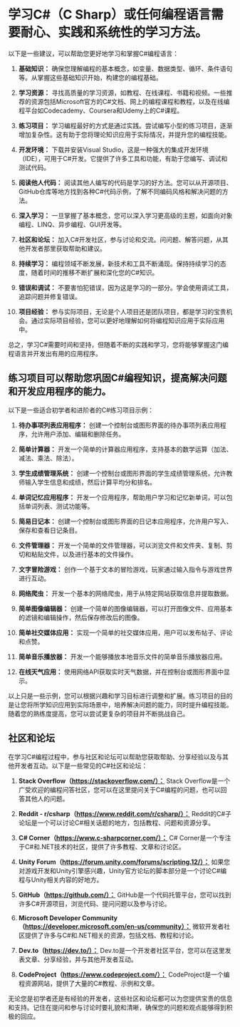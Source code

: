 # 学习C#（C Sharp）或任何编程语言需要耐心、实践和系统性的学习方法。

以下是一些建议，可以帮助您更好地学习和掌握C#编程语言：

1. **基础知识：** 确保您理解编程的基本概念，如变量、数据类型、循环、条件语句等。从掌握这些基础知识开始，构建您的编程基础。

2. **学习资源：** 寻找高质量的学习资源，如教程、在线课程、书籍和视频。一些推荐的资源包括Microsoft官方的C#文档、网上的编程课程和教程，以及在线编程平台如Codecademy、Coursera和Udemy上的C#课程。

3. **练习项目：** 学习编程最好的方式是通过实践。尝试编写小型的练习项目，逐渐增加复杂性。这有助于您将理论知识应用于实际情况，并提升您的编程技能。

4. **开发环境：** 下载并安装Visual Studio，这是一种强大的集成开发环境（IDE），可用于C#开发。它提供了许多工具和功能，有助于您编写、调试和测试代码。

5. **阅读他人代码：** 阅读其他人编写的代码是学习的好方法。您可以从开源项目、GitHub仓库等地方找到各种C#代码示例，了解不同编码风格和解决问题的方法。

6. **深入学习：** 一旦掌握了基本概念，您可以深入学习更高级的主题，如面向对象编程、LINQ、异步编程、GUI开发等。

7. **社区和论坛：** 加入C#开发社区，参与讨论和交流。问问题、解答问题，从其他开发者那里获取帮助和建议。

8. **持续学习：** 编程领域不断发展，新技术和工具不断涌现。保持持续学习的态度，随着时间的推移不断扩展和深化您的C#知识。

9. **错误和调试：** 不要害怕犯错误，因为这是学习的一部分。学会使用调试工具，追踪问题并修复错误。

10. **项目经验：** 参与实际项目，无论是个人项目还是团队项目，都是学习的宝贵机会。通过实际项目经验，您可以更好地理解如何将编程知识应用于实际应用中。

总之，学习C#需要时间和坚持，但随着不断的实践和学习，您将能够掌握这门编程语言并开发出有用的应用程序。

## 练习项目可以帮助您巩固C#编程知识，提高解决问题和开发应用程序的能力。

以下是一些适合初学者和进阶者的C#练习项目示例：

1. **待办事项列表应用程序：** 创建一个控制台或图形界面的待办事项列表应用程序，允许用户添加、编辑和删除任务。

2. **简单计算器：** 开发一个简单的计算器应用程序，支持基本的数学运算（加法、减法、乘法、除法）。

3. **学生成绩管理系统：** 创建一个控制台或图形界面的学生成绩管理系统，允许教师输入学生信息和成绩，然后计算平均分和排名。

4. **单词记忆应用程序：** 开发一个应用程序，帮助用户学习和记忆新单词，可以包括单词列表、测试功能等。

5. **简易日记本：** 创建一个控制台或图形界面的日记本应用程序，允许用户写入、保存和查看日记条目。

6. **文件管理器：** 开发一个简单的文件管理器，可以浏览文件和文件夹、复制、剪切和粘贴文件，以及进行基本的文件操作。

7. **文字冒险游戏：** 创作一个基于文本的冒险游戏，玩家通过输入指令与游戏世界进行互动。

8. **网络爬虫：** 开发一个基本的网络爬虫，用于从特定网站获取信息并提取数据。

9. **简单图像编辑器：** 创建一个简单的图像编辑器，可以打开图像文件、应用基本的滤镜和编辑操作，然后保存修改后的图像。

10. **简单社交媒体应用：** 实现一个简单的社交媒体应用，用户可以发布帖子、评论和点赞。

11. **简单音乐播放器：** 开发一个能够播放本地音乐文件的简单音乐播放器应用。

12. **在线天气应用：** 使用网络API获取实时天气数据，并在控制台或图形界面中显示。

以上只是一些示例，您可以根据兴趣和学习目标进行调整和扩展。练习项目的目的是让您将所学知识应用到实际场景中，培养解决问题的能力，同时提升编程技能。随着您的熟练度提高，您可以尝试更复杂的项目并不断挑战自己。

## 社区和论坛

在学习C#编程过程中，参与社区和论坛可以帮助您获取帮助、分享经验以及与其他开发者互动。以下是一些常见的C#社区和论坛：

1. **Stack Overflow（https://stackoverflow.com/）：** Stack Overflow是一个广受欢迎的编程问答社区，您可以在这里提问关于C#编程的问题，也可以回答其他人的问题。

2. **Reddit - r/csharp（https://www.reddit.com/r/csharp/）：** Reddit的C#子论坛是一个可以讨论C#相关话题的地方，包括教程、问题和资源分享。

3. **C# Corner（https://www.c-sharpcorner.com/）：** C# Corner是一个专注于C#和.NET技术的社区，提供了许多教程、文章和讨论区。

4. **Unity Forum（https://forum.unity.com/forums/scripting.12/）：** 如果您对游戏开发和Unity引擎感兴趣，Unity官方论坛的脚本部分是一个讨论C#编程与Unity相关内容的好地方。

5. **GitHub（https://github.com/）：** GitHub是一个代码托管平台，您可以找到许多C#开源项目，浏览代码、提问问题以及参与讨论。

6. **Microsoft Developer Community（https://developer.microsoft.com/en-us/community）：** 微软开发者社区提供了许多与C#和.NET相关的资源，包括文档、教程和讨论。

7. **Dev.to（https://dev.to/）：** Dev.to是一个开发者社区平台，您可以在这里发表文章、分享经验，并与其他开发者互动。

8. **CodeProject（https://www.codeproject.com/）：** CodeProject是一个编程资源网站，提供了大量的C#教程、示例和文章。

无论您是初学者还是有经验的开发者，这些社区和论坛都可以为您提供宝贵的信息和支持。记住在提问和参与讨论时要礼貌和清晰，确保您的问题和观点能够得到积极的回应。

